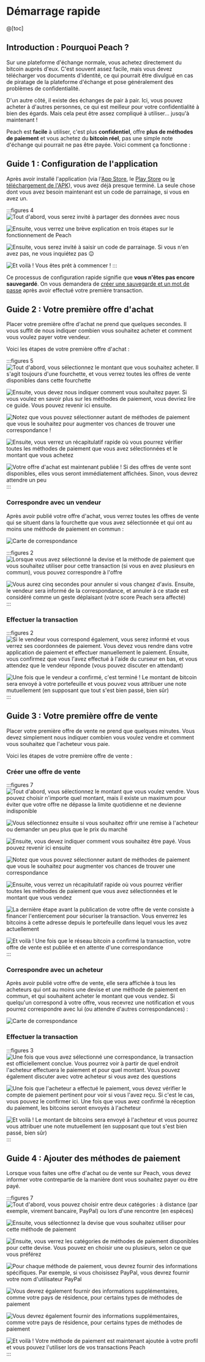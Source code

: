 # Démarrage rapide

@[toc]

## Introduction : Pourquoi Peach ?

Sur une plateforme d'échange normale, vous achetez directement du bitcoin auprès d'eux. C'est souvent assez facile, mais vous devez télécharger vos documents d'identité, ce qui pourrait être divulgué en cas de piratage de la plateforme d'échange et pose généralement des problèmes de confidentialité.

D'un autre côté, il existe des échanges de pair à pair. Ici, vous pouvez acheter à d'autres personnes, ce qui est meilleur pour votre confidentialité à bien des égards. Mais cela peut être assez compliqué à utiliser... jusqu'à maintenant !

Peach est **facile** à utiliser, c'est plus **confidentiel**, offre **plus de méthodes de paiement** et vous achetez du **bitcoin réel**, pas une simple note d'échange qui pourrait ne pas être payée. Voici comment ça fonctionne :

## Guide 1 : Configuration de l'application

Après avoir installé l'application (via l'[App Store]($iosUrl$), le [Play Store]($androidUrl$) ou [le téléchargement de l'APK](/apk/)), vous avez déjà presque terminé.
La seule chose dont vous avez besoin maintenant est un code de parrainage, si vous en avez un.

:::figures 4
![Tout d'abord, vous serez invité à partager des données avec nous](/img/faq/quickstart/onboarding/usage-data.png)

![Ensuite, vous verrez une brève explication en trois étapes sur le fonctionnement de Peach](/img/faq/quickstart/onboarding/1.png)

![Ensuite, vous serez invité à saisir un code de parrainage. Si vous n'en avez pas, ne vous inquiétez pas 😉](/img/faq/quickstart/onboarding/new.png)

![Et voilà ! Vous êtes prêt à commencer !](/img/faq/quickstart/onboarding/created.png)
:::

Ce processus de configuration rapide signifie que **vous n'êtes pas encore sauvegardé**. On vous demandera de [créer une sauvegarde et un mot de passe](/faq/account/#how-should-i-store-my-backup) après avoir effectué votre première transaction.

## Guide 2 : Votre première offre d'achat

Placer votre première offre d'achat ne prend que quelques secondes. Il vous suffit de nous indiquer combien vous souhaitez acheter et comment vous voulez payer votre vendeur.

Voici les étapes de votre première offre d'achat :

:::figures 5
![Tout d'abord, vous sélectionnez le montant que vous souhaitez acheter. Il s'agit toujours d'une fourchette, et vous verrez toutes les offres de vente disponibles dans cette fourchette](/img/faq/quickstart/buy/BuyStep1.png)

![Ensuite, vous devez nous indiquer comment vous souhaitez payer. Si vous voulez en savoir plus sur les méthodes de paiement, vous devriez [lire ce guide](#guide-4-adding-payment-methods). Vous pouvez revenir ici ensuite.](/img/faq/quickstart/buy/BuyStep2.png)

![Notez que vous pouvez sélectionner autant de méthodes de paiement que vous le souhaitez pour augmenter vos chances de trouver une correspondance !](/img/faq/quickstart/buy/BuyStep3.png)

![Ensuite, vous verrez un récapitulatif rapide où vous pourrez vérifier toutes les méthodes de paiement que vous avez sélectionnées et le montant que vous achetez](/img/faq/quickstart/buy/BuyStep4.png)

![Votre offre d'achat est maintenant publiée ! Si des offres de vente sont disponibles, elles vous seront immédiatement affichées. Sinon, vous devrez attendre un peu](/img/faq/quickstart/buy/BuyStep5.png)
:::

### Correspondre avec un vendeur

Après avoir publié votre offre d'achat, vous verrez toutes les offres de vente qui se situent dans la fourchette que vous avez sélectionnée et qui ont au moins une méthode de paiement en commun :

![Carte de correspondance](/img/faq/quickstart/buy/MatchCardExplainer.png)

:::figures 2
![Lorsque vous avez sélectionné la devise et la méthode de paiement que vous souhaitez utiliser pour cette transaction (si vous en avez plusieurs en commun), vous pouvez correspondre à l'offre](/img/faq/quickstart/buy/BuyStep6.png)

![Vous aurez cinq secondes pour annuler si vous changez d'avis. Ensuite, le vendeur sera informé de la correspondance, et annuler à ce stade est considéré comme un geste déplaisant (votre score Peach sera affecté)](/img/faq/quickstart/buy/BuyStep7.png)
:::

### Effectuer la transaction

:::figures 2
![Si le vendeur vous correspond également, vous serez informé et vous verrez ses coordonnées de paiement. Vous devez vous rendre dans votre application de paiement et effectuer manuellement le paiement. Ensuite, vous confirmez que vous l'avez effectué à l'aide du curseur en bas, et vous attendez que le vendeur réponde (vous pouvez discuter en attendant)](/img/faq/quickstart/buy/BuyStep8.png)

![Une fois que le vendeur a confirmé, c'est terminé ! Le montant de bitcoin sera envoyé à votre portefeuille et vous pouvez vous attribuer une note mutuellement (en supposant que tout s'est bien passé, bien sûr)](/img/faq/quickstart/buy/BuyStep9.png)
:::

## Guide 3 : Votre première offre de vente

Placer votre première offre de vente ne prend que quelques minutes. Vous devez simplement nous indiquer combien vous voulez vendre et comment vous souhaitez que l'acheteur vous paie.

Voici les étapes de votre première offre de vente :

### Créer une offre de vente

:::figures 7
![Tout d'abord, vous sélectionnez le montant que vous voulez vendre. Vous pouvez choisir n'importe quel montant, mais il existe un maximum pour éviter que votre offre ne dépasse la limite quotidienne et ne devienne indisponible](/img/faq/quickstart/sell/SellStep01.png)

![Vous sélectionnez ensuite si vous souhaitez offrir une remise à l'acheteur ou demander un peu plus que le prix du marché](/img/faq/quickstart/sell/SellStep02.png)

![Ensuite, vous devez indiquer comment vous souhaitez être payé. Vous pouvez revenir ici ensuite](/img/faq/quickstart/sell/SellStep03.png)

![Notez que vous pouvez sélectionner autant de méthodes de paiement que vous le souhaitez pour augmenter vos chances de trouver une correspondance](/img/faq/quickstart/sell/SellStep04.png)

![Ensuite, vous verrez un récapitulatif rapide où vous pourrez vérifier toutes les méthodes de paiement que vous avez sélectionnées et le montant que vous vendez](/img/faq/quickstart/sell/SellStep05.png)

![La dernière étape avant la publication de votre offre de vente consiste à financer l'entiercement pour sécuriser la transaction. Vous enverrez les bitcoins à cette adresse depuis le portefeuille dans lequel vous les avez actuellement](/img/faq/quickstart/sell/SellStep06.png)

![Et voilà ! Une fois que le réseau bitcoin a confirmé la transaction, votre offre de vente est publiée et en attente d'une correspondance](/img/faq/quickstart/sell/SellStep07.png)
:::

### Correspondre avec un acheteur

Après avoir publié votre offre de vente, elle sera affichée à tous les acheteurs qui ont au moins une devise et une méthode de paiement en commun, et qui souhaitent acheter le montant que vous vendez. Si quelqu'un correspond à votre offre, vous recevrez une notification et vous pourrez correspondre avec lui (ou attendre d'autres correspondances) :

![Carte de correspondance](/img/faq/quickstart/sell/MatchCardExplainer.png)

### Effectuer la transaction

:::figures 3
![Une fois que vous avez sélectionné une correspondance, la transaction est officiellement conclue. Vous pourrez voir à partir de quel endroit l'acheteur effectuera le paiement et pour quel montant. Vous pouvez également discuter avec votre acheteur si vous avez des questions](/img/faq/quickstart/sell/SellStep08.png)

![Une fois que l'acheteur a effectué le paiement, vous devez vérifier le compte de paiement pertinent pour voir si vous l'avez reçu. Si c'est le cas, vous pouvez le confirmer ici. Une fois que vous avez confirmé la réception du paiement, les bitcoins seront envoyés à l'acheteur](/img/faq/quickstart/sell/SellStep09.png)

![Et voilà ! Le montant de bitcoins sera envoyé à l'acheteur et vous pourrez vous attribuer une note mutuellement (en supposant que tout s'est bien passé, bien sûr)](/img/faq/quickstart/sell/SellStep10.png)
:::

## Guide 4 : Ajouter des méthodes de paiement

Lorsque vous faites une offre d'achat ou de vente sur Peach, vous devez informer votre contrepartie de la manière dont vous souhaitez payer ou être payé.

:::figures 7
![Tout d'abord, vous pouvez choisir entre deux catégories : **à distance** (par exemple, virement bancaire, PayPal) ou lors d'une **rencontre** (en espèces)](/img/faq/quickstart/add-payment-method/AddPM01.png)

![Ensuite, vous sélectionnez la devise que vous souhaitez utiliser pour cette méthode de paiement](/img/faq/quickstart/add-payment-method/AddPM02.png)

![Ensuite, vous verrez les catégories de méthodes de paiement disponibles pour cette devise. Vous pouvez en choisir une ou plusieurs, selon ce que vous préférez](/img/faq/quickstart/add-payment-method/AddPM03.png)

![Pour chaque méthode de paiement, vous devrez fournir des informations spécifiques. Par exemple, si vous choisissez PayPal, vous devrez fournir votre nom d'utilisateur PayPal](/img/faq/quickstart/add-payment-method/AddPM04.png)

![Vous devrez également fournir des informations supplémentaires, comme votre pays de résidence, pour certains types de méthodes de paiement](/img/faq/quickstart/add-payment-method/AddPM05.png)

![Vous devrez également fournir des informations supplémentaires, comme votre pays de résidence, pour certains types de méthodes de paiement](/img/faq/quickstart/add-payment-method/AddPM06.png)

![Et voilà ! Votre méthode de paiement est maintenant ajoutée à votre profil et vous pouvez l'utiliser lors de vos transactions Peach](/img/faq/quickstart/add-payment-method/AddPM07.png)
:::